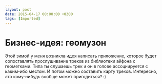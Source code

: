 ```yaml
---
layout: post
date: 2015-04-17 00:00:00 +0300
tags: [Imported]
---
```

# Бизнес-идея: геомузон

Этой зимой у меня возникла идея написать приложение, которое будет сопоставлять прослушивание треков из библиотеки айфона с геометками.
Типа ты слушаешь трек и он в голове ассоциируется с каким-ибо местом. И потом можно составить карту треков. Интересно, это кому-нибудь вообще может пригодиться? :)